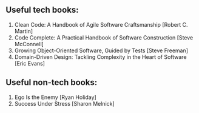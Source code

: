 ## Useful tech books:

1) Clean Code: A Handbook of Agile Software Craftsmanship [Robert C. Martin]
2) Code Complete: A Practical Handbook of Software Construction [Steve McConnell]
3) Growing Object-Oriented Software, Guided by Tests [Steve Freeman]
4) Domain-Driven Design: Tackling Complexity in the Heart of Software [Eric Evans]


## Useful non-tech books:
1) Ego Is the Enemy [Ryan Holiday]
2) Success Under Stress [Sharon Melnick]
